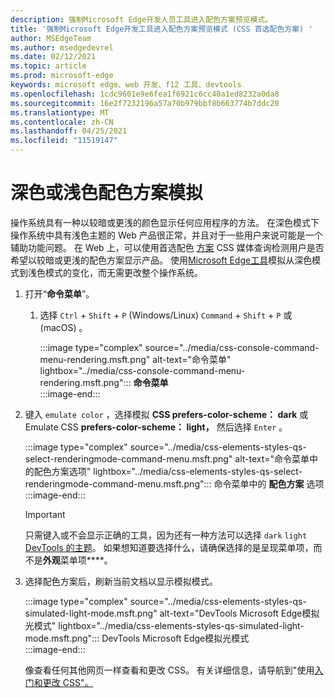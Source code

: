 ```yaml
---
description: 强制Microsoft Edge开发人员工具进入配色方案预览模式。
title: '强制Microsoft Edge开发工具进入配色方案预览模式 (CSS 首选配色方案) '
author: MSEdgeTeam
ms.author: msedgedevrel
ms.date: 02/12/2021
ms.topic: article
ms.prod: microsoft-edge
keywords: microsoft edge、web 开发、f12 工具、devtools
ms.openlocfilehash: 1cdc9601e9e6fea1f6921c6cc40a1ed8232a0da8
ms.sourcegitcommit: 16e2f7232196a57a70b979bbf8b663774b7ddc20
ms.translationtype: MT
ms.contentlocale: zh-CN
ms.lasthandoff: 04/25/2021
ms.locfileid: "11519147"
---
```

# <a name="dark-or-light-color-scheme-simulation"></a>深色或浅色配色方案模拟  

操作系统具有一种以较暗或更浅的颜色显示任何应用程序的方法。  在深色模式下操作系统中具有浅色主题的 Web 产品很正常，并且对于一些用户来说可能是一个辅助功能问题。  在 Web 上，可以使用首选配色 [方案][MDNPrefersColorScheme] CSS 媒体查询检测用户是否希望以较暗或更浅的配色方案显示产品。  使用[Microsoft Edge工具][DevtoolsIndex]模拟从深色模式到浅色模式的变化，而无需更改整个操作系统。  

1.  打开“**命令菜单**”。  
    1.  选择 `Ctrl` + `Shift` + `P` \(Windows/Linux\) `Command` + `Shift` + `P` 或 \(macOS\) 。  
        
        :::image type="complex" source="../media/css-console-command-menu-rendering.msft.png" alt-text="命令菜单" lightbox="../media/css-console-command-menu-rendering.msft.png":::
           **命令菜单**  
        :::image-end:::  
        
1.  键入 `emulate color` ，选择模拟 **CSS prefers-color-scheme： dark** 或 Emulate CSS **prefers-color-scheme： light，** 然后选择 `Enter` 。  
    
    :::image type="complex" source="../media/css-elements-styles-qs-select-renderingmode-command-menu.msft.png" alt-text="命令菜单中的配色方案选项" lightbox="../media/css-elements-styles-qs-select-renderingmode-command-menu.msft.png":::
       命令菜单中的 **配色方案** 选项  
    :::image-end:::  
    
    > [!IMPORTANT]
    > 只需键入或不会显示正确的工具，因为还有一种方法可以选择 `dark` `light` [DevTools 的主题][DevtoolsCustomizeDarkTheme]。  如果想知道要选择什么，请确保选择的是呈现菜单项，而不是**外观**菜单项****。  

1.  选择配色方案后，刷新当前文档以显示模拟模式。  
    
    :::image type="complex" source="../media/css-elements-styles-qs-simulated-light-mode.msft.png" alt-text="DevTools Microsoft Edge模拟光模式" lightbox="../media/css-elements-styles-qs-simulated-light-mode.msft.png":::
       DevTools Microsoft Edge模拟光模式  
    :::image-end:::  
    
    像查看任何其他网页一样查看和更改 CSS。  有关详细信息，请导航到"使用[入门和更改 CSS"。][DevtoolsCssIndex]  

<!-- links -->  

[DevtoolsIndex]: ../index.md "Microsoft Edge (Chromium) 开发人员工具 | Microsoft Docs"  
[DevtoolsCustomizeDarkTheme]: ../customize/dark-theme.md "在 DevTools Microsoft Edge中启用深色|Microsoft Docs"
[DevtoolsCssIndex]: ../css/index.md "查看和更改 CSS 入门 | Microsoft 文档"  

[MDNPrefersColorScheme]: https://developer.mozilla.org/docs/Web/CSS/@media/prefers-color-scheme "prefers-color-scheme |MDN"  
